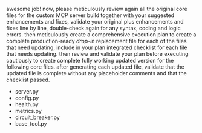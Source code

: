 awesome job! now, please meticulously review again all the original core files for the custom MCP server build together with your suggested enhancements and fixes, validate your original plus enhancements and fixes line by line, double-check again for any syntax, coding and logic errors. then meticulously create a comprehensive execution plan to create a complete production-ready *drop-in* replacement file for each of the files that need updating, include in your plan integrated checklist for each file that needs updating. then review and validate your plan before executing cautiously to create complete fully working updated version for the following core files. after generating each updated file, validate that the updated file is complete without any placeholder comments and that the checklist passed.

- server.py
- config.py
- health.py
- metrics.py
- circuit_breaker.py
- base_tool.py

